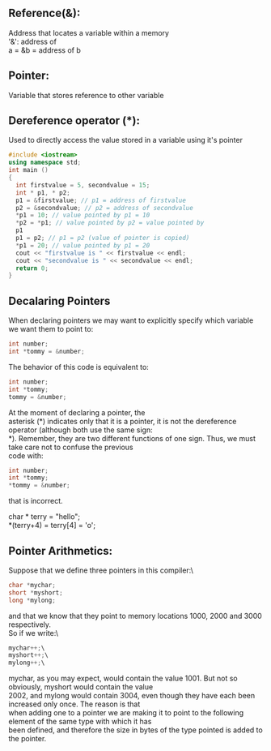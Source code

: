 ## Reference(&): 

Address that locates a variable within a memory \
'&': address of \
a = &b = address of b

## Pointer:

Variable that stores reference to other variable

## Dereference operator (*):

Used to directly access the value stored in a variable using it's pointer

```cpp
#include <iostream>
using namespace std;
int main ()
{
  int firstvalue = 5, secondvalue = 15;
  int * p1, * p2;
  p1 = &firstvalue; // p1 = address of firstvalue
  p2 = &secondvalue; // p2 = address of secondvalue
  *p1 = 10; // value pointed by p1 = 10
  *p2 = *p1; // value pointed by p2 = value pointed by
  p1
  p1 = p2; // p1 = p2 (value of pointer is copied)
  *p1 = 20; // value pointed by p1 = 20
  cout << "firstvalue is " << firstvalue << endl;
  cout << "secondvalue is " << secondvalue << endl;
  return 0;
}
```

## Decalaring Pointers

When declaring pointers we may want to explicitly specify which variable we want them to point to: 

```cpp
int number;
int *tommy = &number;
```

The behavior of this code is equivalent to:
```cpp
int number;
int *tommy;
tommy = &number;
```
At the moment of declaring a pointer, the \
asterisk (*) indicates only that it is a pointer, it is not the dereference operator (although both use the same sign: \
*). Remember, they are two different functions of one sign. Thus, we must take care not to confuse the previous \
code with:

```cpp
int number;
int *tommy;
*tommy = &number;
```
that is incorrect.

char * terry = "hello";\
*(terry+4) = terry[4] = 'o';

## Pointer Arithmetics:

Suppose that we define three pointers in this compiler:\
```cpp
char *mychar;
short *myshort;
long *mylong;
```

and that we know that they point to memory locations 1000, 2000 and 3000 respectively.\
So if we write:\
```cpp
mychar++;\
myshort++;\
mylong++;\
```
mychar, as you may expect, would contain the value 1001. But not so obviously, myshort would contain the value\
2002, and mylong would contain 3004, even though they have each been increased only once. The reason is that\
when adding one to a pointer we are making it to point to the following element of the same type with which it has\
been defined, and therefore the size in bytes of the type pointed is added to the pointer.
